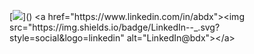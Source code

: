 [![](https://visitor-badge.glitch.me/badge?page_id=najx.visitor-badge")]()
<a href="https://www.linkedin.com/in/abdx"><img src="https://img.shields.io/badge/LinkedIn--_.svg?style=social&logo=linkedin" alt="LinkedIn@bdx"></a>
